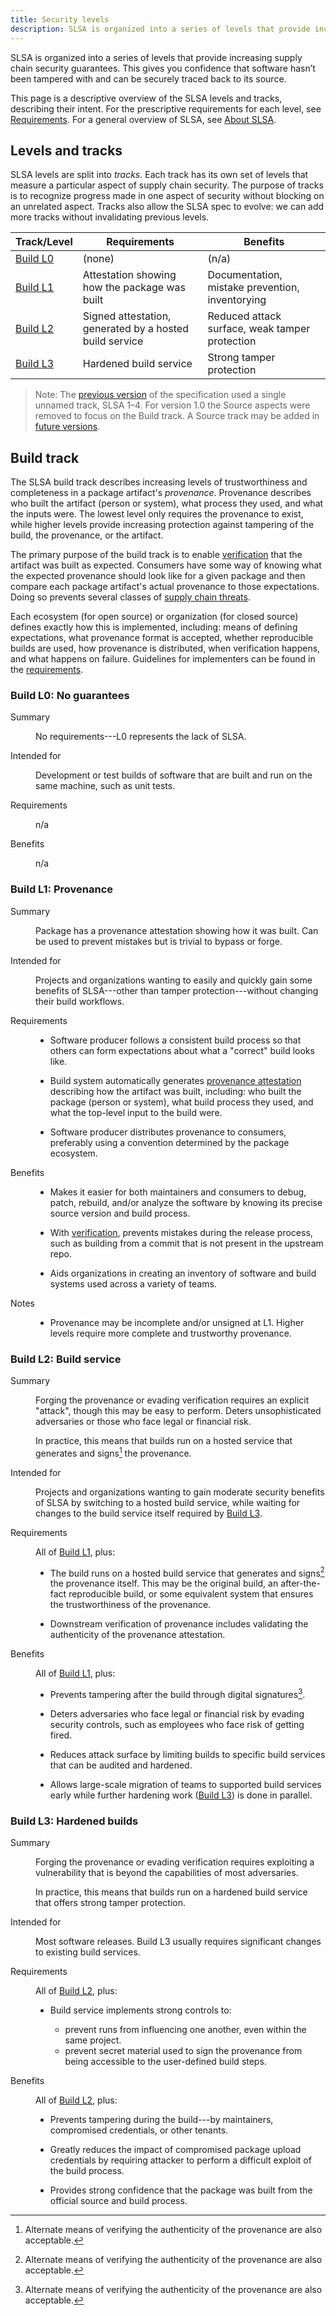 ```yaml
---
title: Security levels
description: SLSA is organized into a series of levels that provide increasing supply chain security guarantees. This gives you confidence that software hasn’t been tampered with and can be securely traced back to its source. This page is a descriptive overview of the SLSA levels and tracks, describing their intent.
---
```


SLSA is organized into a series of levels that provide increasing supply chain
security guarantees. This gives you confidence that software hasn’t been
tampered with and can be securely traced back to its source.

This page is a descriptive overview of the SLSA levels and tracks, describing
their intent. For the prescriptive requirements for each level, see
[Requirements](requirements.md). For a general overview of SLSA, see
[About SLSA](principles.md).

## Levels and tracks

SLSA levels are split into *tracks*. Each track has its own set of levels that
measure a particular aspect of supply chain security. The purpose of tracks is
to recognize progress made in one aspect of security without blocking on an
unrelated aspect. Tracks also allow the SLSA spec to evolve: we can add more
tracks without invalidating previous levels.

| Track/Level | Requirements | Benefits |
| ----------- | ------------ | -------- |
| [Build L0]  | (none)       | (n/a)    |
| [Build L1]  | Attestation showing how the package was built | Documentation, mistake prevention, inventorying |
| [Build L2]  | Signed attestation, generated by a hosted build service | Reduced attack surface, weak tamper protection |
| [Build L3]  | Hardened build service | Strong tamper protection |

> Note: The [previous version] of the specification used a single unnamed track,
> SLSA 1–4. For version 1.0 the Source aspects were removed to focus on the
> Build track. A Source track may be added in [future versions].

## Build track

The SLSA build track describes increasing levels of trustworthiness and
completeness in a package artifact's <dfn>provenance</dfn>. Provenance describes
who built the artifact (person or system), what process they used, and what the
inputs were. The lowest level only requires the provenance to exist, while
higher levels provide increasing protection against tampering of the build, the
provenance, or the artifact.

The primary purpose of the build track is to enable [verification] that the
artifact was built as expected. Consumers have some way of knowing what the
expected provenance should look like for a given package and then compare each
package artifact's actual provenance to those expectations. Doing so prevents
several classes of [supply chain threats](threats.md).

Each ecosystem (for open source) or organization (for closed source) defines
exactly how this is implemented, including: means of defining expectations, what
provenance format is accepted, whether reproducible builds are used, how
provenance is distributed, when verification happens, and what happens on
failure. Guidelines for implementers can be found in the
[requirements](requirements.md).

<section id="build-l0">

### Build L0: No guarantees

<dl class="as-table">
<dt>Summary<dd>

No requirements---L0 represents the lack of SLSA.

<dt>Intended for<dd>

Development or test builds of software that are built and run on the same
machine, such as unit tests.

<dt>Requirements<dd>

n/a

<dt>Benefits<dd>

n/a

</dl>
</section>
<section id="build-l1">

### Build L1: Provenance

<dl class="as-table">
<dt>Summary<dd>

Package has a provenance attestation showing how it was built. Can be used to
prevent mistakes but is trivial to bypass or forge.

<dt>Intended for<dd>

Projects and organizations wanting to easily and quickly gain some benefits of
SLSA---other than tamper protection---without changing their build workflows.

<dt>Requirements<dd>

-   Software producer follows a consistent build process so that others can form
    expectations about what a "correct" build looks like.

-   Build system automatically generates [provenance attestation] describing how
    the artifact was built, including: who built the package (person or system),
    what build process they used, and what the top-level input to the build
    were.

-   Software producer distributes provenance to consumers, preferably using a
    convention determined by the package ecosystem.

<dt>Benefits<dd>

-   Makes it easier for both maintainers and consumers to debug, patch, rebuild,
    and/or analyze the software by knowing its precise source version and build
    process.

-   With [verification], prevents mistakes during the release process, such as
    building from a commit that is not present in the upstream repo.

-   Aids organizations in creating an inventory of software and build systems
    used across a variety of teams.

<dt>Notes<dd>

-   Provenance may be incomplete and/or unsigned at L1. Higher levels require
    more complete and trustworthy provenance.

</dl>

</section>
<section id="build-l2">

### Build L2: Build service

<dl class="as-table">
<dt>Summary<dd>

Forging the provenance or evading verification requires an explicit "attack",
though this may be easy to perform. Deters unsophisticated adversaries or those
who face legal or financial risk.

In practice, this means that builds run on a hosted service that generates and
signs[^sign] the provenance.

<dt>Intended for<dd>

Projects and organizations wanting to gain moderate security benefits of SLSA by
switching to a hosted build service, while waiting for changes to the build
service itself required by [Build L3].

<dt>Requirements<dd>

All of [Build L1], plus:

-   The build runs on a hosted build service that generates and signs[^sign] the
    provenance itself. This may be the original build, an after-the-fact
    reproducible build, or some equivalent system that ensures the
    trustworthiness of the provenance.

-   Downstream verification of provenance includes validating the authenticity
    of the provenance attestation.

<dt>Benefits<dd>

All of [Build L1], plus:

-   Prevents tampering after the build through digital signatures[^sign].

-   Deters adversaries who face legal or financial risk by evading security
    controls, such as employees who face risk of getting fired.

-   Reduces attack surface by limiting builds to specific build services that
    can be audited and hardened.

-   Allows large-scale migration of teams to supported build services early
    while further hardening work ([Build L3]) is done in parallel.

</dl>
</section>
<section id="build-l3">

[^sign]: Alternate means of verifying the authenticity of the provenance are
    also acceptable.

### Build L3: Hardened builds

<dl class="as-table">
<dt>Summary<dd>

Forging the provenance or evading verification requires exploiting a
vulnerability that is beyond the capabilities of most adversaries.

In practice, this means that builds run on a hardened build service that offers
strong tamper protection.

<dt>Intended for<dd>

Most software releases. Build L3 usually requires significant changes to
existing build services.

<dt>Requirements<dd>

All of [Build L2], plus:

-   Build service implements strong controls to:

    -   prevent runs from influencing one another, even within the same project.
    -   prevent secret material used to sign the provenance from being
        accessible to the user-defined build steps.

<dt>Benefits<dd>

All of [Build L2], plus:

-   Prevents tampering during the build---by maintainers, compromised
    credentials, or other tenants.

-   Greatly reduces the impact of compromised package upload credentials by
    requiring attacker to perform a difficult exploit of the build process.

-   Provides strong confidence that the package was built from the official
    source and build process.

</dl>
</section>

<!-- Link definitions -->

[build l0]: #build-l0
[build l1]: #build-l1
[build l2]: #build-l2
[build l3]: #build-l3
[future versions]: future-directions.md
[previous version]: ../v0.1/levels.md
[provenance attestation]: terminology.md
[verification]: verifying-artifacts.md

